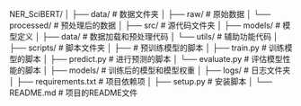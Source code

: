 NER_SciBERT/
│
├── data/                   # 数据文件夹
│   ├── raw/                # 原始数据
│   └── processed/          # 预处理后的数据
│
├── src/                    # 源代码文件夹
│   ├── models/             # 模型定义
│   ├── data/               # 数据加载和预处理代码
│   └── utils/              # 辅助功能代码
│
├── scripts/                # 脚本文件夹
│   ├──                     # 预训练模型的脚本
│   ├── train.py            # 训练模型的脚本
│   ├── predict.py          # 进行预测的脚本
│   └── evaluate.py         # 评估模型性能的脚本
│
├── models/                 # 训练后的模型和模型权重
│
├── logs/                   # 日志文件夹
│
├── requirements.txt        # 项目依赖项
│
├── setup.py                # 安装脚本
│
└── README.md               # 项目的README文件
